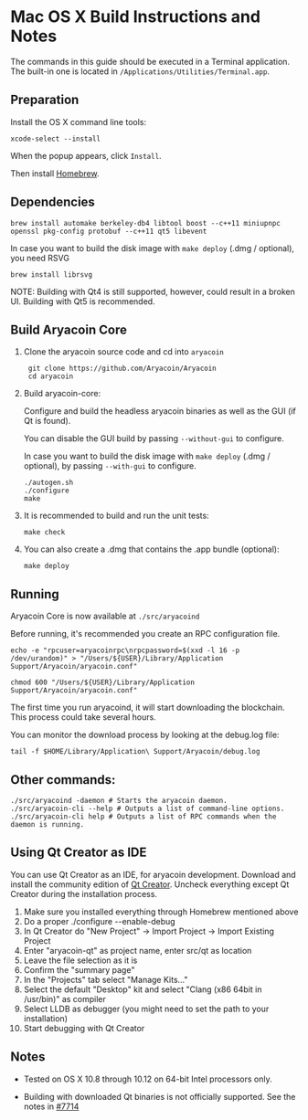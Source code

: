 Mac OS X Build Instructions and Notes
====================================
The commands in this guide should be executed in a Terminal application.
The built-in one is located in `/Applications/Utilities/Terminal.app`.

Preparation
-----------
Install the OS X command line tools:

`xcode-select --install`

When the popup appears, click `Install`.

Then install [Homebrew](http://brew.sh).

Dependencies
----------------------

    brew install automake berkeley-db4 libtool boost --c++11 miniupnpc openssl pkg-config protobuf --c++11 qt5 libevent

In case you want to build the disk image with `make deploy` (.dmg / optional), you need RSVG
 
    brew install librsvg

NOTE: Building with Qt4 is still supported, however, could result in a broken UI. Building with Qt5 is recommended.

Build Aryacoin Core
------------------------

1. Clone the aryacoin source code and cd into `aryacoin`

        git clone https://github.com/Aryacoin/Aryacoin
        cd aryacoin

2.  Build aryacoin-core:

    Configure and build the headless aryacoin binaries as well as the GUI (if Qt is found).

    You can disable the GUI build by passing `--without-gui` to configure.

    In case you want to build the disk image with `make deploy` (.dmg / optional), by passing `--with-gui` to configure.
    
        ./autogen.sh
        ./configure
        make

3.  It is recommended to build and run the unit tests:

        make check

4.  You can also create a .dmg that contains the .app bundle (optional):

        make deploy

Running
-------

Aryacoin Core is now available at `./src/aryacoind`

Before running, it's recommended you create an RPC configuration file.

    echo -e "rpcuser=aryacoinrpc\nrpcpassword=$(xxd -l 16 -p /dev/urandom)" > "/Users/${USER}/Library/Application Support/Aryacoin/aryacoin.conf"

    chmod 600 "/Users/${USER}/Library/Application Support/Aryacoin/aryacoin.conf"

The first time you run aryacoind, it will start downloading the blockchain. This process could take several hours.

You can monitor the download process by looking at the debug.log file:

    tail -f $HOME/Library/Application\ Support/Aryacoin/debug.log

Other commands:
-------

    ./src/aryacoind -daemon # Starts the aryacoin daemon.
    ./src/aryacoin-cli --help # Outputs a list of command-line options.
    ./src/aryacoin-cli help # Outputs a list of RPC commands when the daemon is running.

Using Qt Creator as IDE
------------------------
You can use Qt Creator as an IDE, for aryacoin development.
Download and install the community edition of [Qt Creator](https://www.qt.io/download/).
Uncheck everything except Qt Creator during the installation process.

1. Make sure you installed everything through Homebrew mentioned above
2. Do a proper ./configure --enable-debug
3. In Qt Creator do "New Project" -> Import Project -> Import Existing Project
4. Enter "aryacoin-qt" as project name, enter src/qt as location
5. Leave the file selection as it is
6. Confirm the "summary page"
7. In the "Projects" tab select "Manage Kits..."
8. Select the default "Desktop" kit and select "Clang (x86 64bit in /usr/bin)" as compiler
9. Select LLDB as debugger (you might need to set the path to your installation)
10. Start debugging with Qt Creator

Notes
-----

* Tested on OS X 10.8 through 10.12 on 64-bit Intel processors only.

* Building with downloaded Qt binaries is not officially supported. See the notes in [#7714](https://github.com/bitcoin/bitcoin/issues/7714)
